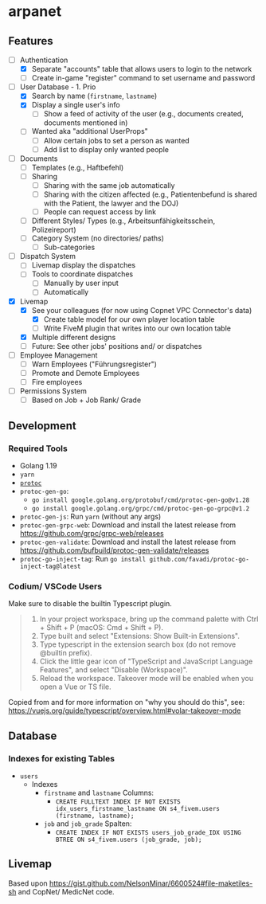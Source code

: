 # arpanet

## Features

- [ ] Authentication
    - [x] Separate "accounts" table that allows users to login to the network
    - [ ] Create in-game "register" command to set username and password
- [ ] User Database - 1. Prio
    - [x] Search by name (`firstname`, `lastname`)
    - [x] Display a single user's info
        - [ ] Show a feed of activity of the user (e.g., documents created, documents mentioned in)
    - [ ] Wanted aka "additional UserProps"
        - [ ] Allow certain jobs to set a person as wanted
        - [ ] Add list to display only wanted people
- [ ] Documents
    - [ ] Templates (e.g., Haftbefehl)
    - [ ] Sharing
        - [ ] Sharing with the same job automatically
        - [ ] Sharing with the citizen affected (e.g., Patientenbefund is shared with the Patient, the lawyer and the DOJ)
        - [ ] People can request access by link
    - [ ] Different Styles/ Types (e.g., Arbeitsunfähigkeitsschein, Polizeireport)
    - [ ] Category System (no directories/ paths)
        - [ ] Sub-categories
- [ ] Dispatch System
    - [ ] Livemap display the dispatches
    - [ ] Tools to coordinate dispatches
        - [ ] Manually by user input
        - [ ] Automatically
- [x] Livemap
    - [x] See your colleagues (for now using Copnet VPC Connector's data)
        - [x] Create table model for our own player location table
        - [ ] Write FiveM plugin that writes into our own location table
    - [x] Multiple different designs
    - [ ] Future: See other jobs' positions and/ or dispatches
- [ ] Employee Management
    - [ ] Warn Employees ("Führungsregister")
    - [ ] Promote and Demote Employees
    - [ ] Fire employees
- [ ] Permissions System
    - [ ] Based on Job + Job Rank/ Grade

## Development

### Required Tools

* Golang 1.19
* `yarn`
* [`protoc`](https://grpc.io/docs/protoc-installation/)
* `protoc-gen-go`:
    * `go install google.golang.org/protobuf/cmd/protoc-gen-go@v1.28`
    * `go install google.golang.org/grpc/cmd/protoc-gen-go-grpc@v1.2`
* `protoc-gen-js`: Run `yarn` (without any args)
* `protoc-gen-grpc-web`: Download and install the latest release from https://github.com/grpc/grpc-web/releases
* `protoc-gen-validate`: Download and install the latest release from https://github.com/bufbuild/protoc-gen-validate/releases
* `protoc-go-inject-tag`: Run `go install github.com/favadi/protoc-go-inject-tag@latest`

### Codium/ VSCode Users

Make sure to disable the builtin Typescript plugin.

> 1. In your project workspace, bring up the command palette with Ctrl + Shift + P (macOS: Cmd + Shift + P).
> 2. Type built and select "Extensions: Show Built-in Extensions".
> 3. Type typescript in the extension search box (do not remove @builtin prefix).
> 4. Click the little gear icon of "TypeScript and JavaScript Language Features", and select "Disable (Workspace)".
> 5. Reload the workspace. Takeover mode will be enabled when you open a Vue or TS file.

Copied from and for more information on "why you should do this", see: https://vuejs.org/guide/typescript/overview.html#volar-takeover-mode

## Database

### Indexes for existing Tables

* `users`
    * Indexes
        * `firstname` and `lastname` Columns:
            * `CREATE FULLTEXT INDEX IF NOT EXISTS idx_users_firstname_lastname ON s4_fivem.users (firstname, lastname);`
        * `job` and `job_grade` Spalten:
            * `CREATE INDEX IF NOT EXISTS users_job_grade_IDX USING BTREE ON s4_fivem.users (job_grade, job);`

## Livemap

Based upon https://gist.github.com/NelsonMinar/6600524#file-maketiles-sh and CopNet/ MedicNet code.
